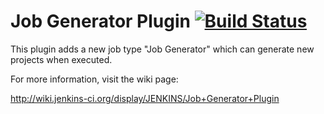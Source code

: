 Job Generator Plugin [![Build Status](https://buildhive.cloudbees.com/job/jenkinsci/job/jobgenerator-plugin/badge/icon)](https://buildhive.cloudbees.com/job/jenkinsci/job/jobgenerator-plugin/)
====================

This plugin adds a new job type "Job Generator" which can generate new projects when executed.

For more information, visit the wiki page:

<http://wiki.jenkins-ci.org/display/JENKINS/Job+Generator+Plugin>
